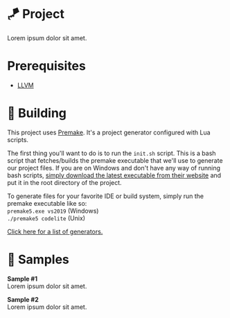 # 🪁 Project
Lorem ipsum dolor sit amet.

# Prerequisites

* [LLVM](https://releases.llvm.org/download.html)

# 🔧 Building
This project uses [Premake](https://premake.github.io/). It's a project generator configured with Lua scripts.

The first thing you'll want to do is to run the `init.sh` script. This is a bash script that fetches/builds the premake executable that we'll use to generate our project files. If you are on Windows and don't have any way of running bash scripts, [simply download the latest executable from their website](https://premake.github.io/download.html) and put it in the root directory of the project.

To generate files for your favorite IDE or build system, simply run the premake executable like so:</br>
`premake5.exe vs2019` (Windows)</br>
`./premake5 codelite` (Unix)

[Click here for a list of generators.](https://github.com/premake/premake-core/wiki/Using-Premake)

# 💉 Samples

**Sample #1**</br>
Lorem ipsum dolor sit amet.

**Sample #2**</br>
Lorem ipsum dolor sit amet.